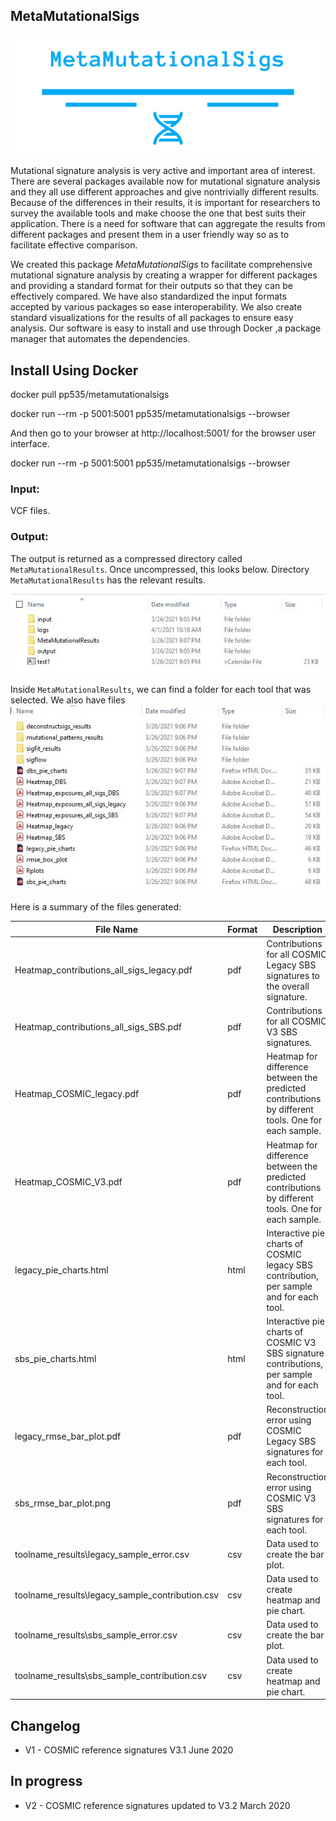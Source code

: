 ## MetaMutationalSigs
![Logo](flask_ui_app\static\cover_photo.png)

Mutational signature analysis is very active and important area of interest. There are several packages available now for mutational signature analysis and they all use different approaches and give nontrivially different results. Because of the differences in their results, it is important for researchers to survey the available tools and make choose the one that best suits their application. There is a need for software that can aggregate the results from different packages and present them in a user friendly way so as to facilitate effective comparison. 

We created this package *MetaMutationalSigs* to facilitate comprehensive mutational signature analysis by creating a wrapper for different packages and providing a standard format for their outputs so that they can be effectively compared. We have also standardized the input formats accepted by various packages so ease interoperability. We also create standard visualizations for the results of all packages to ensure easy analysis. Our software is easy to install and use through Docker ,a package manager that automates the dependencies. 


## Install Using Docker

docker pull pp535/metamutationalsigs

docker run --rm -p 5001:5001 pp535/metamutationalsigs --browser

And then go to your browser at http://localhost:5001/ for the browser user interface.

docker run --rm -p 5001:5001 pp535/metamutationalsigs --browser

### Input: 
VCF files.



### Output: 

The output is returned as a compressed directory called `MetaMutationalResults`. Once uncompressed, this looks below. Directory `MetaMutationalResults` has the relevant results. 

![Image of Yaktocat](/markdown_images/fs_level_1.jpg)

Inside `MetaMutationalResults`, we can find a folder for each tool that was selected. We also have files 
![Image of Yaktocat](/markdown_images/fs_level_2.jpg)

Here is a summary of the files generated: 

|File Name                                      |Format|Description                                                                                          |
|-----------------------------------------------|------|-----------------------------------------------------------------------------------------------------|
|Heatmap_contributions_all_sigs_legacy.pdf      |pdf   |Contributions for all COSMIC Legacy SBS signatures to the overall signature.                         |
|Heatmap_contributions_all_sigs_SBS.pdf         |pdf   |Contributions for all COSMIC V3 SBS signatures.                                                      |
|Heatmap_COSMIC_legacy.pdf                      |pdf   |Heatmap for difference between the predicted contributions by different tools.  One for each sample. |
|Heatmap_COSMIC_V3.pdf                          |pdf   |Heatmap for difference between the predicted contributions by different tools.  One for each sample. |
|legacy_pie_charts.html                         |html  |Interactive pie charts of COSMIC legacy SBS contribution, per sample and for each tool.              |
|sbs_pie_charts.html                            |html  |Interactive pie charts of COSMIC V3 SBS signature contributions, per sample and for each tool.       |
|legacy_rmse_bar_plot.pdf                       |pdf   |Reconstruction error using COSMIC Legacy SBS signatures for each tool.                               |
|sbs_rmse_bar_plot.png                          |pdf   |Reconstruction error using COSMIC V3 SBS signatures for each tool.                                   |
|toolname_results\legacy_sample_error.csv       |csv   |Data used to create the bar plot.                                                                    |
|toolname_results\legacy_sample_contribution.csv|csv   |Data used to create heatmap and pie chart.                                                           |
|toolname_results\sbs_sample_error.csv          |csv   |Data used to create the bar plot.                                                                    |
|toolname_results\sbs_sample_contribution.csv   |csv   |Data used to create heatmap and pie chart.                                                           |



## Changelog
- V1 - COSMIC reference signatures V3.1 June 2020

## In progress
- V2 - COSMIC reference signatures updated to V3.2 March 2020